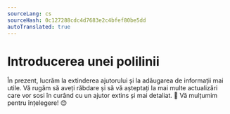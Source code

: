 ```yaml
---
sourceLang: cs
sourceHash: 0c127288cdc4d7683e2c4bfef80be5dd
autoTranslated: true
---
```


# Introducerea unei polilinii
În prezent, lucrăm la extinderea ajutorului și la adăugarea de informații mai utile. Vă rugăm să aveți răbdare și să vă așteptați la mai multe actualizări care vor sosi în curând cu un ajutor extins și mai detaliat. 🚀 Vă mulțumim pentru înțelegere! 😊